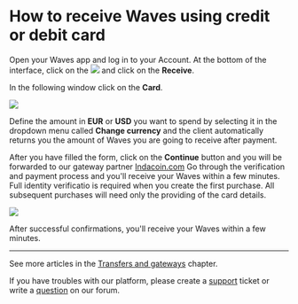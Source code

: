 # How to receive Waves using credit or debit card

Open your Waves app and log in to your Account.
At the bottom of the interface, click on the ![](/waves-client/mobile-apps/_assets/waves_transfers_ios_01.png) and click on the **Receive**.

In the following window click on the **Card**.

![](/waves-client/mobile-apps/_assets/buying_waves_using_card_01.png)

Define the amount in **EUR** or **USD** you want to spend by selecting it in the dropdown menu called **Change currency** and the client automatically returns you the amount of Waves you are going to receive after payment.

After you have filled the form, click on the **Continue** button and you will be forwarded to our gateway partner [Indacoin.com](https://indacoin.com/)
Go through the verification and payment process and you'll receive your Waves within a few minutes. Full identity verificatio is required when you create the first purchase. All subsequent purchases will need only the providing of the card details.

![](/waves-client/mobile-apps/_assets/buying_waves_using_card_02.png)

After successful confirmations, you'll receive your Waves within a few minutes.

___

See more articles in the [Transfers and gateways](/waves-client/mobile-apps/android/wallet-management.md) chapter.

If you have troubles with our platform, please create a [support](https://support.wavesplatform.com/) ticket or write a [question](https://forum.wavesplatform.com/) on our forum.
